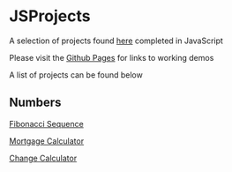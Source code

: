 # JSProjects
A selection of projects found [here](https://github.com/karan/Projects) completed in JavaScript

Please visit the [Github Pages](https://aharken.github.io/JSProjects/index.html) for links to working demos

A list of projects can be found below

##  Numbers

[Fibonacci Sequence](https://aharken.github.io/JSProjects/Numbers/Fibonacci/fibonacci.html)

[Mortgage Calculator](https://aharken.github.io/JSProjects/Numbers/Mortgage/mortgageCalc.html)

[Change Calculator](https://aharken.github.io/JSProjects/Numbers/Change/changeCalc.html)
